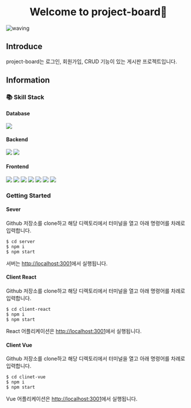<h1 style="text-align: center">Welcome to project-board👋</h1>

![waving](https://capsule-render.vercel.app/api?type=waving&height=200&text=project-board&fontAlign=70&fontAlignY=40&color=gradient)

<h2>Introduce</h2>

project-board는 로그인, 회원가입, CRUD 기능이 있는 게시판 프로젝트입니다. 

<h2>Information</h2>

<h3>📚 Skill Stack</h3>

<h4>Database</h4>

<img src="https://img.shields.io/badge/PostgreSQL-4169E1?style=flat-square&logo=PostgreSQL&logoColor=white" style="display:inline"/>

<h4>Backend</h4>

<img src="https://img.shields.io/badge/Express-000000?style=flat-square&logo=Express&logoColor=white" style="display:inline"/>
<img src="https://img.shields.io/badge/JSON Web Tokens-000000?style=flat-square&logo=JSON Web Tokens&logoColor=white" style="display:inline"/>

<h4>Frontend</h4>

<img src="https://img.shields.io/badge/HTML5-E34F26?style=flat-square&logo=html5&logoColor=white" style="display:inline"/>
<img src="https://img.shields.io/badge/CSS3-1572B6?style=flat-square&logo=css3&logoColor=white" style="display:inline"/>
<img src="https://img.shields.io/badge/JavaScript-F7DF1E?style=flat-square&logo=JavaScript&logoColor=white" style="display:inline"/>
<img src="https://img.shields.io/badge/React-61DAFB?style=flat-square&logo=react&logoColor=white" style="display:inline"/>
<img src="https://img.shields.io/badge/React Router-CA4245?style=flat-square&logo=React Router&logoColor=white" style="display:inline"/>
<img src="https://img.shields.io/badge/Vue-4FC08D?style=flat-square&logo=vue.js&logoColor=white" style="display:inline"/>
<img src="https://img.shields.io/badge/Axios-5A29E4?style=flat-square&logo=Axios&logoColor=white" style="display:inline"/>

<h3>Getting Started</h3>

<h4>Sever</h4>

Github 저장소를 clone하고 해당 디렉토리에서 터미널을 열고 아래 명령어를 차례로 입력합니다.

```
$ cd server
$ npm i
$ npm start
```

서버는 [http://localhost:3001](http://localhost:3001)에서 실행됩니다.

<h4>Client React</h4>

Github 저장소를 clone하고 해당 디렉토리에서 터미널을 열고 아래 명령어를 차례로 입력합니다.

```
$ cd client-react
$ npm i
$ npm start
```

React 어플리케이션은 [http://localhost:3001](http://localhost:3001)에서 실행됩니다.

<h4>Client Vue</h4>

Github 저장소를 clone하고 해당 디렉토리에서 터미널을 열고 아래 명령어를 차례로 입력합니다.

```
$ cd clinet-vue
$ npm i
$ npm start
```

Vue 어플리케이션은 [http://localhost:3001](http://localhost:3001)에서 실행됩니다.
